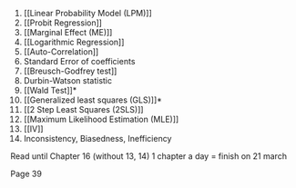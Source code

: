 1) [[Linear Probability Model (LPM)]]
2) [[Probit Regression]]
3) [[Marginal Effect (ME)]]
4) [[Logarithmic Regression]]
5) [[Auto-Correlation]]
6) Standard Error of coefficients
7) [[Breusch-Godfrey test]]
8) Durbin-Watson statistic
9) [[Wald Test]]*
10) [[Generalized least squares (GLS)]]*
11) [[2 Step Least Squares (2SLS)]]
12) [[Maximum Likelihood Estimation (MLE)]]
13) [[IV]] 
14) Inconsistency, Biasedness, Inefficiency


Read until Chapter 16 (without 13, 14)
1 chapter a day = finish on 21 march

Page 39